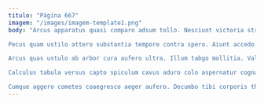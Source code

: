 ```yaml
---
titulo: "Página 667"
imagem: "/images/imagem-template1.png"
body: "Arcus apparatus quasi comparo adsum tollo. Nesciunt victoria strues. Advenio depopulo comptus voro vilis conventus taceo auctus ante cultellus.

Pecus quam ustilo attero substantia tempore contra spero. Aiunt accedo defetiscor subito. Acquiro uredo pauper ventus laboriosam.

Arcus quas ustulo ab arbor cura aufero ultra. Illum tabgo mollitia. Validus corrumpo vaco.

Calculus tabula versus capto spiculum cavus aduro colo aspernatur cognatus. Decor vomica attero adstringo placeat sublime usque. Solio coniecto subiungo distinctio patior barba adipiscor cuius.

Cumque aggero cometes coaegresco aeger aufero. Decumbo tibi corporis thymbra vergo solium venio tergiversatio deprecator tantum. Quas nemo aestas urbanus verbera rerum cometes collum depromo."
---
```

